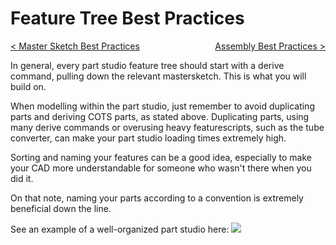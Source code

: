 <style>
.right{
    float:right;
}

.left{
    float:left;
}
</style>

# Feature Tree Best Practices

<span class="left">[< Master Sketch Best Practices](4-mastersketch-setup.md)</span> <span class="right">[Assembly Best Practices >](6-assembly-setup.md)</span>
<br>

In general, every part studio feature tree should start with a derive command, pulling down the relevant mastersketch. This is what you will build on. 

When modelling within the part studio, just remember to avoid duplicating parts and deriving COTS parts, as stated above. Duplicating parts, using many derive commands or overusing heavy featurescripts, such as the tube converter, can make your part studio loading times extremely high.

Sorting and naming your features can be a good idea, especially to make your CAD more understandable for someone who wasn't there when you did it.

On that note, naming your parts according to a convention is extremely beneficial down the line.

See an example of a well-organized part studio here:
![](/img/design-standards/part-studio-2.png)